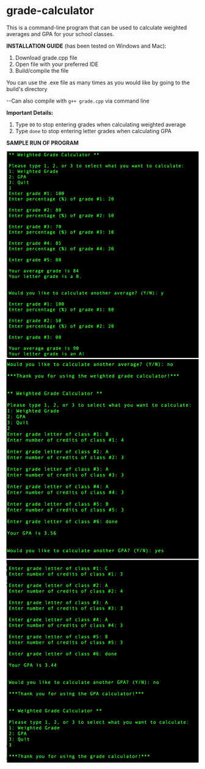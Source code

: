 # grade-calculator

This is a command-line program that can be used to calculate weighted averages and GPA for your school classes.

**INSTALLATION GUIDE** (has been tested on Windows and Mac):
1. Download grade.cpp file
2. Open file with your preferred IDE
3. Build/compile the file

You can use the .exe file as many times as you would like by going to the build's directory

--Can also compile with `g++ grade.cpp` via command line

**Important Details:**
1. Type `00` to stop entering grades when calculating weighted average
2. Type `done` to stop entering letter grades when calculating GPA

**SAMPLE RUN OF PROGRAM**

![](Images/ScreenShot%201.png)
![](Images/ScreenShot%202.png)
![](Images/ScreenShot%203.png)
